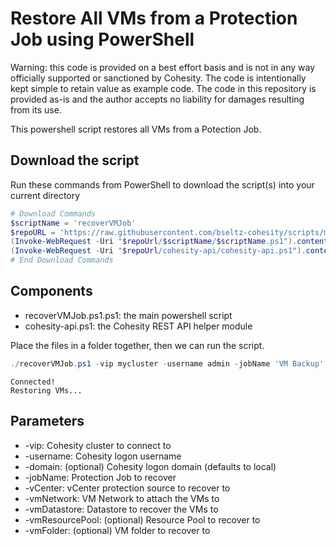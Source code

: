 # Restore All VMs from a Protection Job using PowerShell

Warning: this code is provided on a best effort basis and is not in any way officially supported or sanctioned by Cohesity. The code is intentionally kept simple to retain value as example code. The code in this repository is provided as-is and the author accepts no liability for damages resulting from its use.

This powershell script restores all VMs from a Potection Job.

## Download the script

Run these commands from PowerShell to download the script(s) into your current directory

```powershell
# Download Commands
$scriptName = 'recoverVMJob'
$repoURL = 'https://raw.githubusercontent.com/bseltz-cohesity/scripts/master/powershell'
(Invoke-WebRequest -Uri "$repoUrl/$scriptName/$scriptName.ps1").content | Out-File "$scriptName.ps1"; (Get-Content "$scriptName.ps1") | Set-Content "$scriptName.ps1"
(Invoke-WebRequest -Uri "$repoUrl/cohesity-api/cohesity-api.ps1").content | Out-File cohesity-api.ps1; (Get-Content cohesity-api.ps1) | Set-Content cohesity-api.ps1
# End Download Commands
```

## Components

* recoverVMJob.ps1.ps1: the main powershell script
* cohesity-api.ps1: the Cohesity REST API helper module

Place the files in a folder together, then we can run the script.

```powershell
./recoverVMJob.ps1 -vip mycluster -username admin -jobName 'VM Backup' -vCenter vCenter1.mydomain.net -vmNetwork 'VM Network' -vmDatastore datastore1 -vmResourcePool pool1 -vmFolder myfolder
```

```text
Connected!
Restoring VMs...
```

## Parameters

* -vip: Cohesity cluster to connect to
* -username: Cohesity logon username
* -domain: (optional) Cohesity logon domain (defaults to local)
* -jobName: Protection Job to recover
* -vCenter: vCenter protection source to recover to
* -vmNetwork: VM Network to attach the VMs to
* -vmDatastore: Datastore to recover the VMs to
* -vmResourcePool: (optional) Resource Pool to recover to
* -vmFolder: (optional) VM folder to recover to 

